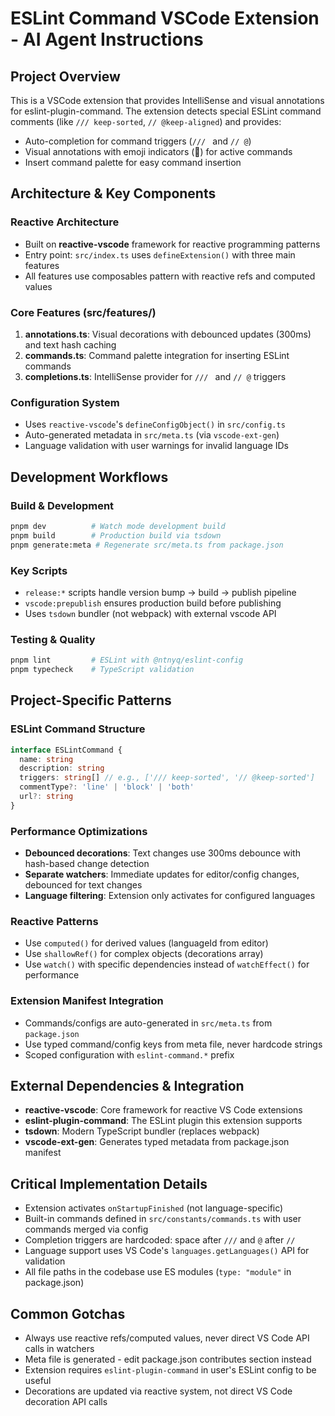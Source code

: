 # ESLint Command VSCode Extension - AI Agent Instructions

## Project Overview

This is a VSCode extension that provides IntelliSense and visual annotations for eslint-plugin-command. The extension detects special ESLint command comments (like `/// keep-sorted`, `// @keep-aligned`) and provides:

- Auto-completion for command triggers (`/// ` and `// @`)
- Visual annotations with emoji indicators (🚀) for active commands
- Insert command palette for easy command insertion

## Architecture & Key Components

### Reactive Architecture

- Built on **reactive-vscode** framework for reactive programming patterns
- Entry point: `src/index.ts` uses `defineExtension()` with three main features
- All features use composables pattern with reactive refs and computed values

### Core Features (src/features/)

1. **annotations.ts**: Visual decorations with debounced updates (300ms) and text hash caching
2. **commands.ts**: Command palette integration for inserting ESLint commands
3. **completions.ts**: IntelliSense provider for `/// ` and `// @` triggers

### Configuration System

- Uses `reactive-vscode`'s `defineConfigObject()` in `src/config.ts`
- Auto-generated metadata in `src/meta.ts` (via `vscode-ext-gen`)
- Language validation with user warnings for invalid language IDs

## Development Workflows

### Build & Development

```bash
pnpm dev          # Watch mode development build
pnpm build        # Production build via tsdown
pnpm generate:meta # Regenerate src/meta.ts from package.json
```

### Key Scripts

- `release:*` scripts handle version bump → build → publish pipeline
- `vscode:prepublish` ensures production build before publishing
- Uses `tsdown` bundler (not webpack) with external vscode API

### Testing & Quality

```bash
pnpm lint         # ESLint with @ntnyq/eslint-config
pnpm typecheck    # TypeScript validation
```

## Project-Specific Patterns

### ESLint Command Structure

```typescript
interface ESLintCommand {
  name: string
  description: string
  triggers: string[] // e.g., ['/// keep-sorted', '// @keep-sorted']
  commentType?: 'line' | 'block' | 'both'
  url?: string
}
```

### Performance Optimizations

- **Debounced decorations**: Text changes use 300ms debounce with hash-based change detection
- **Separate watchers**: Immediate updates for editor/config changes, debounced for text changes
- **Language filtering**: Extension only activates for configured languages

### Reactive Patterns

- Use `computed()` for derived values (languageId from editor)
- Use `shallowRef()` for complex objects (decorations array)
- Use `watch()` with specific dependencies instead of `watchEffect()` for performance

### Extension Manifest Integration

- Commands/configs are auto-generated in `src/meta.ts` from `package.json`
- Use typed command/config keys from meta file, never hardcode strings
- Scoped configuration with `eslint-command.*` prefix

## External Dependencies & Integration

- **reactive-vscode**: Core framework for reactive VS Code extensions
- **eslint-plugin-command**: The ESLint plugin this extension supports
- **tsdown**: Modern TypeScript bundler (replaces webpack)
- **vscode-ext-gen**: Generates typed metadata from package.json manifest

## Critical Implementation Details

- Extension activates `onStartupFinished` (not language-specific)
- Built-in commands defined in `src/constants/commands.ts` with user commands merged via config
- Completion triggers are hardcoded: space after `///` and `@` after `// `
- Language support uses VS Code's `languages.getLanguages()` API for validation
- All file paths in the codebase use ES modules (`type: "module"` in package.json)

## Common Gotchas

- Always use reactive refs/computed values, never direct VS Code API calls in watchers
- Meta file is generated - edit package.json contributes section instead
- Extension requires `eslint-plugin-command` in user's ESLint config to be useful
- Decorations are updated via reactive system, not direct VS Code decoration API calls
